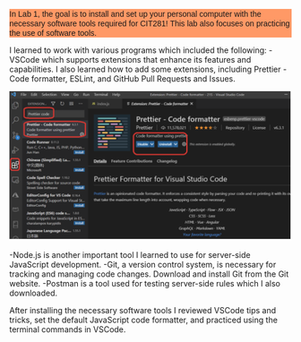 <p style="background-color: #ff9966">
<span style="font-family: Bree Serif, sans-serif; text-align: center;"> In Lab 1, the goal is to install and set up your personal computer with the necessary software tools required for CIT281! This lab also focuses on practicing the use of software tools. 

I learned to work with various programs which included the following: 
-VSCode which supports extensions that enhance its features and capabilities. I also learned how to add some extensions, including Prettier - Code formatter, ESLint, and GitHub Pull Requests and Issues. 

<img src="lab1.png" alt="Image">

-Node.js is another important tool I learned to use for server-side JavaScript development. 
-Git, a version control system, is necessary for tracking and managing code changes. Download and install Git from the Git website.
-Postman is a tool used for testing server-side rules which I also downloaded. 

After installing the necessary software tools I reviewed VSCode tips and tricks, set the default JavaScript code formatter, and practiced using the terminal commands in VSCode. </span>
 
 



 









